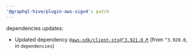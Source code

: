 ```yaml
---
'@graphql-hive/plugin-aws-sigv4': patch
---
```


dependencies updates: 

- Updated dependency [`@aws-sdk/client-sts@^3.921.0` ↗︎](https://www.npmjs.com/package/@aws-sdk/client-sts/v/3.921.0) (from `^3.920.0`, in `dependencies`)
